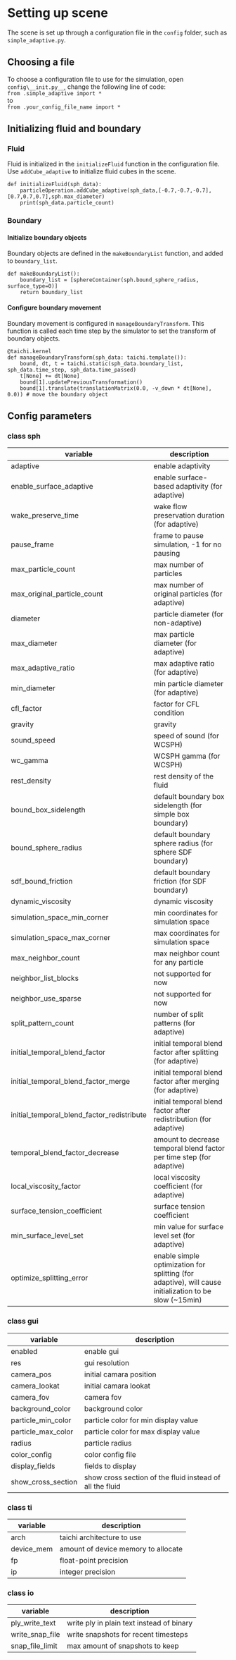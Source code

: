 # Setting up scene

The scene is set up through a configuration file in the ```config``` folder, such as ```simple_adaptive.py```.

## Choosing a file

To choose a configuration file to use for the simulation, open ```config\__init.py__```, change the following line of code:\
```from .simple_adaptive import *```\
to\
```from .your_config_file_name import *```

## Initializing fluid and boundary

### Fluid
Fluid is initialized in the ```initializeFluid``` function in the configuration file. Use ```addCube_adaptive``` to initialize fluid cubes in the scene.

```
def initializeFluid(sph_data):
    particleOperation.addCube_adaptive(sph_data,[-0.7,-0.7,-0.7],[0.7,0.7,0.7],sph.max_diameter)
    print(sph_data.particle_count)
```

### Boundary

#### Initialize boundary objects

Boundary objects are defined in the ```makeBoundaryList``` function, and added to ```boundary_list```.

```
def makeBoundaryList():
    boundary_list = [sphereContainer(sph.bound_sphere_radius, surface_type=0)]
    return boundary_list
```

#### Configure boundary movement

Boundary movement is configured in ```manageBoundaryTransform```. This function is called each time step by the simulator to set the transform of boundary objects.

```
@taichi.kernel
def manageBoundaryTransform(sph_data: taichi.template()):
    bound, dt, t = taichi.static(sph_data.boundary_list, sph_data.time_step, sph_data.time_passed)
    t[None] += dt[None]
    bound[1].updatePreviousTransformation()
    bound[1].translate(translationMatrix(0.0, -v_down * dt[None], 0.0)) # move the boundary object
```

## Config parameters

### class sph

|variable|description|
|-|-|
|adaptive |enable adaptivity|
|enable_surface_adaptive |enable surface-based adaptivity (for adaptive)|
|wake_preserve_time |wake flow preservation duration (for adaptive)|
|pause_frame |frame to pause simulation, -1 for no pausing|
|max_particle_count |max number of particles|
|max_original_particle_count |max number of original particles (for adaptive)|
|diameter |particle diameter (for non-adaptive)|
|max_diameter |max particle diameter (for adaptive)|
|max_adaptive_ratio |max adaptive ratio (for adaptive)|
|min_diameter |min particle diameter (for adaptive)|
|cfl_factor |factor for CFL condition|
|gravity |gravity|
|sound_speed |speed of sound (for WCSPH)|
|wc_gamma |WCSPH gamma (for WCSPH)|
|rest_density |rest density of the fluid|
|bound_box_sidelength |default boundary box sidelength (for simple box boundary)|
|bound_sphere_radius |default boundary sphere radius (for sphere SDF boundary)|
|sdf_bound_friction |default boundary friction (for SDF boundary)|
|dynamic_viscosity |dynamic viscosity|
|simulation_space_min_corner |min coordinates for simulation space|
|simulation_space_max_corner |max coordinates for simulation space|
|max_neighbor_count |max neighbor count for any particle|
|neighbor_list_blocks |not supported for now|
|neighbor_use_sparse |not supported for now|
|split_pattern_count |number of split patterns (for adaptive)|
|initial_temporal_blend_factor |initial temporal blend factor after splitting (for adaptive)|
|initial_temporal_blend_factor_merge |initial temporal blend factor after merging (for adaptive)|
|initial_temporal_blend_factor_redistribute |initial temporal blend factor after redistribution (for adaptive)|
|temporal_blend_factor_decrease |amount to decrease temporal blend factor per time step (for adaptive)|
|local_viscosity_factor |local viscosity coefficient (for adaptive)|
|surface_tension_coefficient |surface tension coefficient|
|min_surface_level_set |min value for surface level set (for adaptive)|
|optimize_splitting_error |enable simple optimization for splitting (for adaptive), will cause initialization to be slow (~15min) |

### class gui

|variable|description|
|-|-|
|enabled |enable gui|
|res |gui resolution|
|camera_pos |initial camara position|
|camera_lookat |initial camara lookat|
|camera_fov |camera fov|
|background_color |background color|
|particle_min_color |particle color for min display value|
|particle_max_color |particle color for max display value|
|radius |particle radius|
|color_config |color config file|
|display_fields |fields to display|
|show_cross_section |show cross section of the fluid instead of all the fluid|

### class ti

|variable|description|
|-|-|
|arch |taichi architecture to use|
|device_mem |amount of device memory to allocate|
|fp |float-point precision|
|ip |integer precision|

### class io

|variable|description|
|-|-|
|ply_write_text |write ply in plain text instead of binary|
|write_snap_file |write snapshots for recent timesteps|
|snap_file_limit |max amount of snapshots to keep|